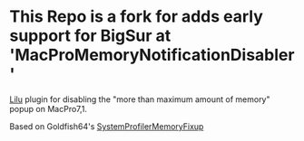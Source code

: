 # This Repo is a fork for adds early support for BigSur at 'MacProMemoryNotificationDisabler'

[Lilu](https://github.com/acidanthera/Lilu) plugin for disabling the "more than maximum amount of memory" popup on MacPro7,1.

Based on Goldfish64's [SystemProfilerMemoryFixup](https://github.com/Goldfish64/SystemProfilerMemoryFixup)

